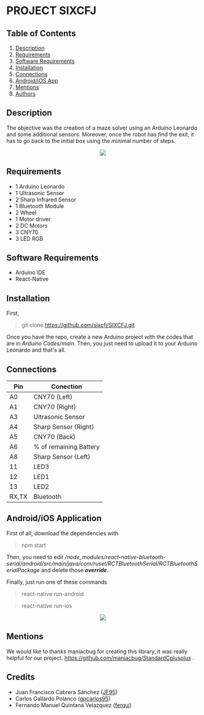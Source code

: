 # PROJECT SIXCFJ

## Table of Contents
1. [Description](#description)
2. [Requirements](#requirements)
3. [Software Requirements](#software-requirements)
4. [Installation](#installation)
5. [Connections](#connections)
6. [Android/iOS App](#androidios-application)
6. [Mentions](#mentions)
7. [Authors](#credits)

## Description
The objective was the creation of a maze solver using an Arduino Leonardo and some additional sensors. Moreover, once the robot has find the exit, it has to go back to the initial box using the minimal number of steps.


<p align="center">
<a href="https://www.youtube.com/watch?v=b67RzzSxT4M&feature=youtu.be"> <img src="https://github.com/sixcfj/SIXCFJ/blob/master/Memoria/img/MazeVideo.PNG"></a>
</p>

## Requirements
* 1 Arduino Leonardo
* 1 Ultrasonic Sensor
* 2 Sharp Infrared Sensor
* 1 Bluetooth Module
* 2 Wheel
* 1 Motor driver
* 2 DC Motors
* 3 CNY70
* 3 LED RGB

## Software Requirements
* Arduino IDE
* React-Native

## Installation
First,

> git clone https://github.com/sixcfj/SIXCFJ.git

Once you have the repo, create a new Arduino project with the codes that are in *Arduino Codes/main*.  Then, you just need to upload it to your Arduino Leonardo and that's all.

## Connections

Pin  | Conection
-----| -----
A0 | CNY70 (Left)
A1 | CNY70 (Right)
A3 | Ultrasonic Sensor
A4 | Sharp Sensor (Right)
A5 | CNY70  (Back)
A6  | % of remaining Battery
A8 | Sharp Sensor (Left)
11 | LED3
12 | LED1
13 | LED2
RX,TX | Bluetooth

## Android/iOS Application
First of all, download the dependencies with

> npm start

Then, you need to edit */node_modules/react-native-bluetooth-serial/android/src/main/java/com/rusel/RCTBluetoothSerial/RCTBluetoothSerialPackage* and delete those *__override__*.

Finally, just run one of these commands

> react-native run-android

> react-native run-ios

<p align="center">
<a href="https://youtu.be/UIcNs9Nyqnc"> <img src="https://github.com/sixcfj/SIXCFJ/blob/master/Memoria/img/DemoVideo.PNG"></a>
</p>

## Mentions
We would like to thanks maniacbug for creating this library, it was really helpful for our project. https://github.com/maniacbug/StandardCplusplus .

## Credits
  - Juan Francisco Cabrera Sánchez ([JF95](https://github.com/JF95))
  - Carlos Gallardo Polanco ([gpcarlos95](https://github.com/gpcarlos95))
  - Fernando Manuel Quintana Velazquez ([ferqui](https://github.com/ferqui))
